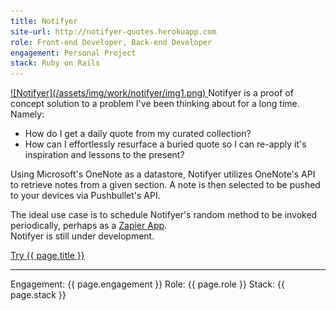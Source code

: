 ```yaml
---
title: Notifyer
site-url: http://notifyer-quotes.herokuapp.com
role: Front-end Developer, Back-end Developer
engagement: Personal Project
stack: Ruby on Rails
---
```



<a href="{{ page.site-url }}" title="Visit {{ page.title }}" target="_blank">
  ![Notifyer](/assets/img/work/notifyer/img1.png)
</a>  
Notifyer is a proof of concept solution to a problem I've been thinking about for a long time. Namely:

- How do I get a daily quote from my curated collection?
- How can I effortlessly resurface a buried quote so I can re-apply it's inspiration and lessons to the present?

Using Microsoft's OneNote as a datastore, Notifyer utilizes OneNote's API to retrieve notes from a given section. A note is then selected to be pushed to your devices via Pushbullet's API.

The ideal use case is to schedule Notifyer's random method to be invoked periodically, perhaps as a <a href="assets/img/work/notifyer/zapier.png" target="_blank">Zapier App</a>.  
Notifyer is still under development.

<a href="{{ page.site-url }}" title="Visit {{ page.title }}" target="_blank">Try {{ page.title }}</a>
<hr/>
Engagement: {{ page.engagement }}  
Role: {{ page.role }}  
Stack: {{ page.stack }}